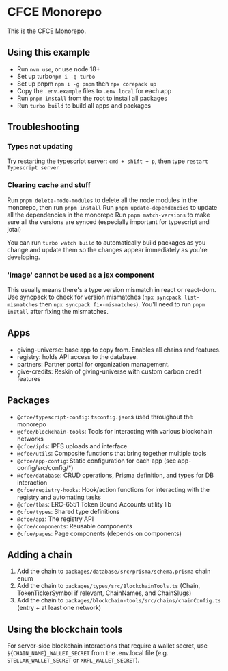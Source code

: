 # CFCE Monorepo

This is the CFCE Monorepo.

## Using this example
 
 - Run `nvm use`, or use node 18+
 - Set up turbo`npm i -g turbo`
 - Set up pnpm `npm i -g pnpm` then `npx corepack up`
 - Copy the `.env.example` files to `.env.local` for each app
 - Run `pnpm install` from the root to install all packages
 - Run `turbo build` to build all apps and packages

## Troubleshooting
### Types not updating
Try restarting the typescript server: `cmd + shift + p`, then type `restart Typescript server`

### Clearing cache and stuff
Run `pnpm delete-node-modules` to delete all the node modules in the monorepo, then run `pnpm install`
Run `pnpm update-dependencies` to update all the dependencies in the monorepo
Run `pnpm match-versions` to make sure all the versions are synced (especially important for typescript and jotai)


 You can run `turbo watch build` to automatically build packages as you change and update them so the changes appear immediately as you're developing.

 ### 'Image' cannot be used as a jsx component

 This usually means there's a type version mismatch in react or react-dom. Use syncpack to check for version mismatches (`npx syncpack list-mismatches` then `npx syncpack fix-mismatches`). You'll need to run `pnpm install` after fixing the mismatches.

## Apps

 - giving-universe: base app to copy from. Enables all chains and features.
 - registry: holds API access to the database.
 - partners: Partner portal for organization management.
 - give-credits: Reskin of giving-universe with custom carbon credit features

## Packages

- `@cfce/typescript-config`: `tsconfig.json`s used throughout the monorepo
- `@cfce/blockchain-tools`: Tools for interacting with various blockchain networks
- `@cfce/ipfs`: IPFS uploads and interface
- `@cfce/utils`: Composite functions that bring together multiple tools
- `@cfce/app-config`: Static configuration for each app (see app-config/src/config/*)
- `@cfce/database`: CRUD operations, Prisma definition, and types for DB interaction
- `@cfce/registry-hooks`: Hook/action functions for interacting with the registry and automating tasks
- `@cfce/tbas`: ERC-6551 Token Bound Accounts utility lib
- `@cfce/types`: Shared type definitions
- `@cfce/api`: The registry API
- `@cfce/components`: Reusable components
- `@cfce/pages`: Page components (depends on components)

## Adding a chain

1. Add the chain to `packages/database/src/prisma/schema.prisma` chain enum
1. Add the chain to `packages/types/src/BlockchainTools.ts` (Chain, TokenTickerSymbol if relevant, ChainNames, and ChainSlugs)
1. Add the chain to `packages/blockchain-tools/src/chains/chainConfig.ts` (entry + at least one network)

## Using the blockchain tools

For server-side blockchain interactions that require a wallet secret, use `${CHAIN_NAME}_WALLET_SECRET` from the .env.local file (e.g. `STELLAR_WALLET_SECRET` or `XRPL_WALLET_SECRET`).
